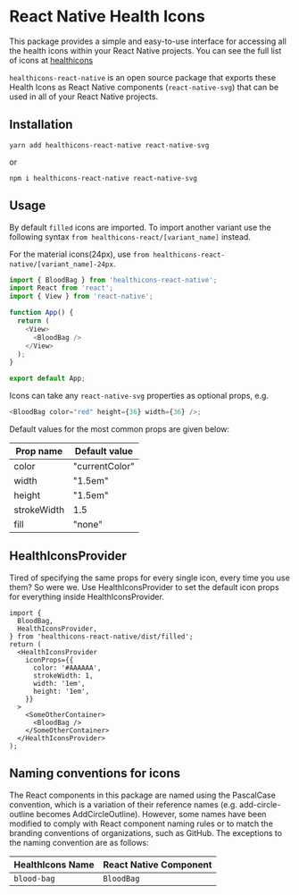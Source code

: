 # React Native Health Icons

This package provides a simple and easy-to-use interface for accessing all the health icons within your React Native projects. You can see the full list of icons at [healthicons](https://healthicons.org/)

`healthicons-react-native` is an open source package that exports these Health Icons as React Native components (`react-native-svg`) that can be used in all of your React Native projects.

## Installation

```
yarn add healthicons-react-native react-native-svg
```

or

```
npm i healthicons-react-native react-native-svg
```

## Usage

By default `filled` icons are imported. To import another variant use the following syntax `from healthicons-react/[variant_name]` instead.

For the material icons(24px), use `from healthicons-react-native/[variant_name]-24px`.

```javascript
import { BloodBag } from 'healthicons-react-native';
import React from 'react';
import { View } from 'react-native';

function App() {
  return (
    <View>
      <BloodBag />
    </View>
  );
}

export default App;
```

Icons can take any `react-native-svg` properties as optional props, e.g.

```javascript
<BloodBag color="red" height={36} width={36} />;
```

Default values for the most common props are given below:

| Prop name   | Default value  |
| ----------- | -------------- |
| color       | "currentColor" |
| width       | "1.5em"        |
| height      | "1.5em"        |
| strokeWidth | 1.5            |
| fill        | "none"         |

## HealthIconsProvider

Tired of specifying the same props for every single icon, every time you use them? So were we. Use HealthIconsProvider to set the default icon props for everything inside HealthIconsProvider.

```tsx
import {
  BloodBag,
  HealthIconsProvider,
} from 'healthicons-react-native/dist/filled';
return (
  <HealthIconsProvider
    iconProps={{
      color: '#AAAAAA',
      strokeWidth: 1,
      width: '1em',
      height: '1em',
    }}
  >
    <SomeOtherContainer>
      <BloodBag />
    </SomeOtherContainer>
  </HealthIconsProvider>
);
```

## Naming conventions for icons

The React components in this package are named using the PascalCase convention, which is a variation of their reference names (e.g. add-circle-outline becomes AddCircleOutline). However, some names have been modified to comply with React component naming rules or to match the branding conventions of organizations, such as GitHub. The exceptions to the naming convention are as follows:

| HealthIcons Name | React Native Component |
| ---------------- | ---------------------- |
| `blood-bag`      | `BloodBag`             |
